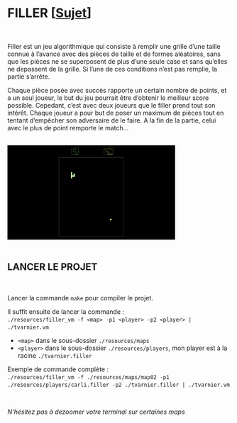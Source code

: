 # FILLER [[Sujet](https://github.com/tvarnier/filler/blob/master/subject.pdf)]

<br>

Filler est un jeu algorithmique qui consiste à remplir une grille d’une taille connue à l’avance avec des pièces de taille et de formes aléatoires, sans que les pièces ne se superposent de plus d’une seule case et sans qu’elles ne depassent de la grille. Si l’une de ces conditions n’est pas remplie, la partie s’arrête.

Chaque pièce posée avec succès rapporte un certain nombre de points, et a un seul joueur, le but du jeu pourrait être d’obtenir le meilleur score possible. Cepedant, c’est avec deux joueurs que le filler prend tout son intérêt. Chaque joueur a pour but de poser un maximum de pièces tout en tentant d’empêcher son adversaire de le faire. A la fin de la partie, celui avec le plus de point remporte le match...

<br>

<div>
  <img src="https://github.com/tvarnier/filler/blob/master/img/filler_gif.gif" width="75%">
</div>

<br>

## LANCER LE PROJET

<br>

Lancer la commande `make` pour compiler le projet.

Il suffit ensuite de lancer la commande : <br>
`./resources/filler_vm -f <map> -p1 <player> -p2 <player> | ./tvarnier.vm`
 * `<map>` dans le sous-dossier `./resources/maps`
 * `<player>` dans le sous-dossier `./resources/players`, mon player est à la racine `./tvarnier.filler`

Exemple de commande complète : <br>
`./resources/filler_vm -f ./resources/maps/map02 -p1 ./resources/players/carli.filler -p2 ./tvarnier.filler | ./tvarnier.vm`

<br>

*N'hésitez pas à dezoomer votre terminal sur certaines maps*
